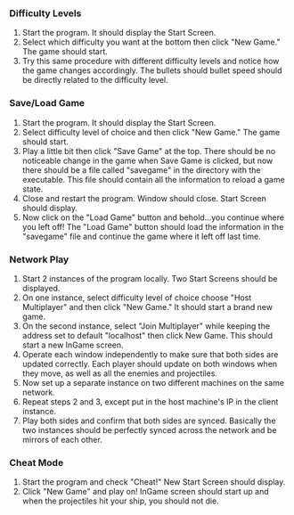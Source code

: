 ### Difficulty Levels ###
  1. Start the program. It should display the Start Screen.
  1. Select which difficulty you want at the bottom then click "New Game." The game should start.
  1. Try this same procedure with different difficulty levels and notice how the game changes accordingly. The bullets should bullet speed should be directly related to the difficulty level.
### Save/Load Game ###
  1. Start the program.  It should display the Start Screen.
  1. Select difficulty level of choice and then click "New Game." The game should start.
  1. Play a little bit then click "Save Game" at the top. There should be no noticeable change in the game when Save Game is clicked, but now there should be a file called "savegame" in the directory with the executable. This file should contain all the information to reload a game state.
  1. Close and restart the program. Window should close. Start Screen should display.
  1. Now click on the "Load Game" button and behold...you continue where you left off! The "Load Game" button should load the information in the "savegame" file and continue the game where it left off last time.

### Network Play ###
  1. Start 2 instances of the program locally. Two Start Screens should be displayed.
  1. On one instance, select difficulty level of choice choose "Host Multiplayer" and then click "New Game." It should start a brand new game.
  1. On the second instance, select "Join Multiplayer" while keeping the address set to default "localhost" then click New Game.  This should start a new InGame screen.
  1. Operate each window independently to make sure that both sides are updated correctly. Each player should update on both windows when they move, as well as all the enemies and projectiles.
  1. Now set up a separate instance on two different machines on the same network.
  1. Repeat steps 2 and 3, except put in the host machine's IP in the client instance.
  1. Play both sides and confirm that both sides are synced.  Basically the two instances should be perfectly synced across the network and be mirrors of each other.

### Cheat Mode ###
  1. Start the program and check "Cheat!" New Start Screen should display.
  1. Click "New Game" and play on! InGame screen should start up and when the projectiles hit your ship, you should not die.